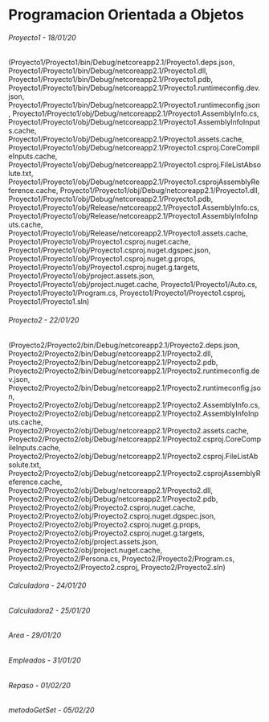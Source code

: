 # Programacion Orientada a Objetos


###### Proyecto1 - 18/01/20
(Proyecto1/Proyecto1/bin/Debug/netcoreapp2.1/Proyecto1.deps.json, 
Proyecto1/Proyecto1/bin/Debug/netcoreapp2.1/Proyecto1.dll, 
Proyecto1/Proyecto1/bin/Debug/netcoreapp2.1/Proyecto1.pdb, 
Proyecto1/Proyecto1/bin/Debug/netcoreapp2.1/Proyecto1.runtimeconfig.dev.json, 
Proyecto1/Proyecto1/bin/Debug/netcoreapp2.1/Proyecto1.runtimeconfig.json, 
Proyecto1/Proyecto1/obj/Debug/netcoreapp2.1/Proyecto1.AssemblyInfo.cs, 
Proyecto1/Proyecto1/obj/Debug/netcoreapp2.1/Proyecto1.AssemblyInfoInputs.cache, 
Proyecto1/Proyecto1/obj/Debug/netcoreapp2.1/Proyecto1.assets.cache, 
Proyecto1/Proyecto1/obj/Debug/netcoreapp2.1/Proyecto1.csproj.CoreCompileInputs.cache, 
Proyecto1/Proyecto1/obj/Debug/netcoreapp2.1/Proyecto1.csproj.FileListAbsolute.txt, 
Proyecto1/Proyecto1/obj/Debug/netcoreapp2.1/Proyecto1.csprojAssemblyReference.cache, 
Proyecto1/Proyecto1/obj/Debug/netcoreapp2.1/Proyecto1.dll, 
Proyecto1/Proyecto1/obj/Debug/netcoreapp2.1/Proyecto1.pdb, 
Proyecto1/Proyecto1/obj/Release/netcoreapp2.1/Proyecto1.AssemblyInfo.cs, 
Proyecto1/Proyecto1/obj/Release/netcoreapp2.1/Proyecto1.AssemblyInfoInputs.cache, 
Proyecto1/Proyecto1/obj/Release/netcoreapp2.1/Proyecto1.assets.cache, 
Proyecto1/Proyecto1/obj/Proyecto1.csproj.nuget.cache, 
Proyecto1/Proyecto1/obj/Proyecto1.csproj.nuget.dgspec.json, 
Proyecto1/Proyecto1/obj/Proyecto1.csproj.nuget.g.props, 
Proyecto1/Proyecto1/obj/Proyecto1.csproj.nuget.g.targets, 
Proyecto1/Proyecto1/obj/project.assets.json, 
Proyecto1/Proyecto1/obj/project.nuget.cache, 
Proyecto1/Proyecto1/Auto.cs, 
Proyecto1/Proyecto1/Program.cs, 
Proyecto1/Proyecto1/Proyecto1.csproj, 
Proyecto1/Proyecto1.sln)

###### Proyecto2 - 22/01/20
(Proyecto2/Proyecto2/bin/Debug/netcoreapp2.1/Proyecto2.deps.json, 
Proyecto2/Proyecto2/bin/Debug/netcoreapp2.1/Proyecto2.dll, 
Proyecto2/Proyecto2/bin/Debug/netcoreapp2.1/Proyecto2.pdb, 
Proyecto2/Proyecto2/bin/Debug/netcoreapp2.1/Proyecto2.runtimeconfig.dev.json, 
Proyecto2/Proyecto2/bin/Debug/netcoreapp2.1/Proyecto2.runtimeconfig.json, 
Proyecto2/Proyecto2/obj/Debug/netcoreapp2.1/Proyecto2.AssemblyInfo.cs, 
Proyecto2/Proyecto2/obj/Debug/netcoreapp2.1/Proyecto2.AssemblyInfoInputs.cache, 
Proyecto2/Proyecto2/obj/Debug/netcoreapp2.1/Proyecto2.assets.cache, 
Proyecto2/Proyecto2/obj/Debug/netcoreapp2.1/Proyecto2.csproj.CoreCompileInputs.cache, 
Proyecto2/Proyecto2/obj/Debug/netcoreapp2.1/Proyecto2.csproj.FileListAbsolute.txt, 
Proyecto2/Proyecto2/obj/Debug/netcoreapp2.1/Proyecto2.csprojAssemblyReference.cache, 
Proyecto2/Proyecto2/obj/Debug/netcoreapp2.1/Proyecto2.dll, 
Proyecto2/Proyecto2/obj/Debug/netcoreapp2.1/Proyecto2.pdb, 
Proyecto2/Proyecto2/obj/Proyecto2.csproj.nuget.cache, 
Proyecto2/Proyecto2/obj/Proyecto2.csproj.nuget.dgspec.json, 
Proyecto2/Proyecto2/obj/Proyecto2.csproj.nuget.g.props, 
Proyecto2/Proyecto2/obj/Proyecto2.csproj.nuget.g.targets, 
Proyecto2/Proyecto2/obj/project.assets.json, 
Proyecto2/Proyecto2/obj/project.nuget.cache, 
Proyecto2/Proyecto2/Persona.cs, 
Proyecto2/Proyecto2/Program.cs, 
Proyecto2/Proyecto2/Proyecto2.csproj, 
Proyecto2/Proyecto2.sln)

###### Calculadora - 24/01/20
###### Calculadora2 - 25/01/20
###### Area - 29/01/20
###### Empleados - 31/01/20
###### Repaso - 01/02/20
###### metodoGetSet - 05/02/20
